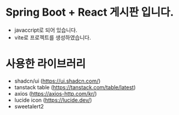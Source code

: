 # Spring Boot + React 게시판 입니다.

- javaccript로 되어 있습니다.
- vite로 프로젝트를 생성하였습니다.

# 사용한 라이브러리
- shadcn/ui (https://ui.shadcn.com/)
- tanstack table (https://tanstack.com/table/latest)
- axios (https://axios-http.com/kr/)
- lucide icon (https://lucide.dev/)
- sweetalert2
